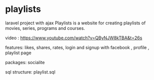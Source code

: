 # playlists
laravel project with ajax
Playlists is a website for creating playlists of movies, series, programs and courses.

video : https://www.youtube.com/watch?v=QByNJW8kTBA&t=26s

features: likes, shares, rates, login and signup with facebook , profile , playlist page

packages: socialite

sql structure: playlist.sql
